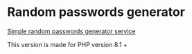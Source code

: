 # Random passwords generator

[Simple random passwords generator service](https://rndpwd.info/)

This version is made for PHP version 8.1 +
